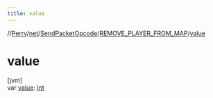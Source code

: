 ```yaml
---
title: value
---
```

//[Perry](../../../../index.html)/[net](../../index.html)/[SendPacketOpcode](../index.html)/[REMOVE_PLAYER_FROM_MAP](index.html)/[value](value.html)



# value



[jvm]\
var [value](value.html): [Int](https://kotlinlang.org/api/latest/jvm/stdlib/kotlin/-int/index.html)




